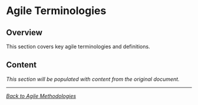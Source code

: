 # Agile Terminologies

## Overview

This section covers key agile terminologies and definitions.

## Content

*This section will be populated with content from the original document.*

---

*[Back to Agile Methodologies](index.md)*

